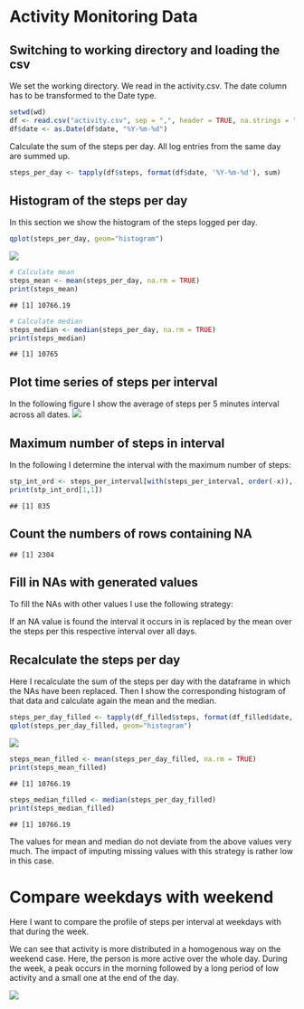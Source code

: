 # Activity Monitoring Data



## Switching to working directory and loading the csv
We set the working directory.
We read in the activity.csv.
The date column has to be transformed to the Date type.

```r
setwd(wd)
df <- read.csv("activity.csv", sep = ",", header = TRUE, na.strings = "NA")
df$date <- as.Date(df$date, "%Y-%m-%d")
```
Calculate the sum of the steps per day. All log entries from the same day
are summed up. 

```r
steps_per_day <- tapply(df$steps, format(df$date, '%Y-%m-%d'), sum) 
```
## Histogram of the steps per day
In this section we show the histogram of the steps logged per day. 

```r
qplot(steps_per_day, geom="histogram") 
```

![](PA1_template_files/figure-html/unnamed-chunk-4-1.png) 


```r
# Calculate mean
steps_mean <- mean(steps_per_day, na.rm = TRUE)
print(steps_mean)
```

```
## [1] 10766.19
```

```r
# Calculate median
steps_median <- median(steps_per_day, na.rm = TRUE)
print(steps_median)
```

```
## [1] 10765
```


## Plot time series of steps per interval
In the following figure I show the average of steps per 5 minutes
interval across all dates.
![](PA1_template_files/figure-html/unnamed-chunk-7-1.png) 

## Maximum number of steps in interval

In the following I determine the interval with the maximum number of steps:


```r
stp_int_ord <- steps_per_interval[with(steps_per_interval, order(-x)), ]
print(stp_int_ord[1,1])
```

```
## [1] 835
```

## Count the numbers of rows containing NA

```
## [1] 2304
```
## Fill in NAs with generated values
To fill the NAs with other values I use the following strategy:

If an NA value is found the interval it occurs in is replaced by the mean over the steps per this respective interval over all days.



## Recalculate the steps per day
Here I recalculate the sum of the steps per day with the dataframe in which the NAs have been replaced. Then I show the corresponding histogram of that data and calculate again the mean and the median.

```r
steps_per_day_filled <- tapply(df_filled$steps, format(df_filled$date, '%Y-%m-%d'), sum) 
qplot(steps_per_day_filled, geom="histogram") 
```

![](PA1_template_files/figure-html/unnamed-chunk-11-1.png) 

```r
steps_mean_filled <- mean(steps_per_day_filled, na.rm = TRUE)
print(steps_mean_filled)
```

```
## [1] 10766.19
```

```r
steps_median_filled <- median(steps_per_day_filled)
print(steps_median_filled)
```

```
## [1] 10766.19
```
The values for mean and median do not deviate from the above values very much. The impact of imputing missing values with this strategy is rather low in this case.

# Compare weekdays with weekend
Here I want to compare the profile of steps per interval at weekdays with that during the week. 


We can see that activity is more distributed in a homogenous way on the weekend case. Here, the person is more active over the whole day. During the week, a peak occurs in the morning followed by a long period of low activity and a small one at the end of the day.

![](PA1_template_files/figure-html/unnamed-chunk-13-1.png) 

